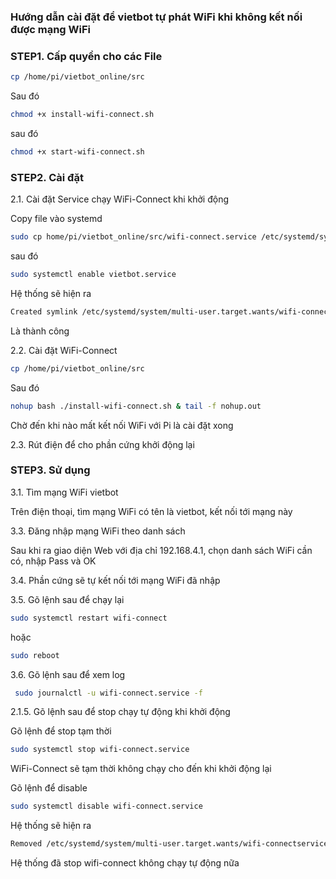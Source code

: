 ### Hướng dẫn cài đặt để vietbot tự phát WiFi khi không kết nối được mạng WiFi

### STEP1. Cấp quyền cho các File

```sh
cp /home/pi/vietbot_online/src
```
Sau đó

```sh
chmod +x install-wifi-connect.sh
```
sau đó

```sh
chmod +x start-wifi-connect.sh

```

### STEP2.  Cài đặt 

2.1. Cài đặt Service chạy WiFi-Connect khi khởi động

Copy file vào systemd
```sh
sudo cp home/pi/vietbot_online/src/wifi-connect.service /etc/systemd/system/wifi-connect.service
```
sau đó

```sh
sudo systemctl enable vietbot.service
```
Hệ thống sẽ hiện ra

```sh
Created symlink /etc/systemd/system/multi-user.target.wants/wifi-connect.service → /etc/systemd/system/wifi-connect.service.
```
Là thành công

2.2. Cài đặt WiFi-Connect

```sh
cp /home/pi/vietbot_online/src
```
Sau đó

```sh
nohup bash ./install-wifi-connect.sh & tail -f nohup.out
```
Chờ đến khi nào mất kết nối WiFi với Pi là cài đặt xong

2.3. Rút điện để cho phần cứng khởi động lại

### STEP3.  Sử dụng

3.1. Tìm mạng WiFi vietbot

Trên điện thoại, tìm mạng WiFi có tên là vietbot, kết nối tới mạng này

3.3. Đăng nhập mạng WiFi theo danh sách 

Sau khi ra giao diện Web với địa chỉ 192.168.4.1, chọn danh sách WiFi cần có, nhập Pass và OK

3.4. Phần cứng sẽ tự kết nối tới mạng WiFi đã nhập

3.5. Gõ lệnh sau để chạy lại 

```sh
sudo systemctl restart wifi-connect
```
hoặc
```sh
sudo reboot
```
3.6. Gõ lệnh sau để xem log
```sh
 sudo journalctl -u wifi-connect.service -f
```
2.1.5. Gõ lệnh sau để stop chạy tự động khi khởi động

Gõ lệnh để stop tạm thời

```sh
sudo systemctl stop wifi-connect.service
```
WiFi-Connect sẽ tạm thời không chạy cho đến khi khởi động lại

Gõ lệnh để disable

```sh
sudo systemctl disable wifi-connect.service
```

Hệ thống sẽ hiện ra
```sh
Removed /etc/systemd/system/multi-user.target.wants/wifi-connectservice
```
Hệ thống đã stop wifi-connect không chạy tự động nữa
